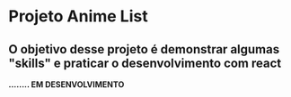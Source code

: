 # Projeto Anime List

## O objetivo desse projeto é demonstrar algumas "skills" e praticar o desenvolvimento com react

**........ EM DESENVOLVIMENTO**